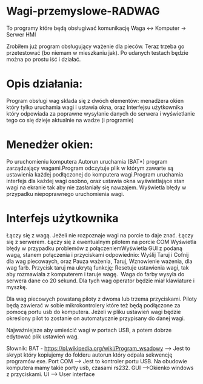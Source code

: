 # Wagi-przemyslowe-RADWAG
To programy które będą obsługiwać komunikację Waga &lt;-> Komputer -> Serwer HMI 

Zrobiłem już program obsługujący ważenie dla pieców.
Teraz trzeba go przetestować (bo niemam w mieszkaniu jak). Po udanych testach będzie można po prostu iść i działać.  

# Opis działania:
Program obsługi wag składa się z dwóch elementów: menadżera okien który tylko uruchamia wagi i ustawia okna, oraz Interfejsu użytkownika który odpowiada za poprawne wysyłanie danych do serwera i wyświetlanie tego co się dzieje aktualnie na wadze (i programie)
# Menedżer okien:
Po uruchomieniu komputera Autorun uruchamia (BAT*) program zarządzający wagami.Program odczytuje plik w którym zawarte są ustawienia każdej podłączonej do komputera wagi.Program uruchamia interfejs dla każdej wagi osobno, oraz ustawia okna wyświetlające stan wagi na ekranie tak aby nie zasłaniały się nawzajem. 
Wyświetla błędy w przypadku niepoprawnego uruchomienia wagi.
# Interfejs użytkownika
Łączy się z wagą. Jeżeli nie rozpoznaje wagi na porcie to daje znać. 
Łączy się z serwerem. 
Łączy się z ewentualnym pilotem na porcie COM 
Wyświetla błędy w przypadku problemów z połączeniemWyświetla GUI z podaną wagą, stanem połączenia i przyciskami odpowiednio: Wyślij Taruj i Cofnij dla wag piecowaych, oraz Pauza ważenia, Taruj, Wznowienie ważenia, dla wag farb. 
Przycisk taruj ma ukrytą funkcję: Resetuje ustawienia wagi, tak aby rozmawiała z komputerem i taruje wagę. 
Waga do farby wysyła do serwera dane co 20 sekund. Dla tych wag operator będzie miał klawiature i myszkę. 

Dla wag piecowych powstaną piloty z dwoma lub trzema przyciskami. Piloty będą zawierać w sobie mikrokontrolery które też będą podłączone za pomocą portu usb do komputera. Jeżeli w pliku ustawień wagi będzie określony pilot to zostanie on automatycznie przypisany do danej wagi. 

Najważniejsze aby umieścić wagi w portach USB, a potem dobrze edytować plik ustawień wag. 

Słownik: BAT - https://pl.wikipedia.org/wiki/Program_wsadowy --> Jest to skrypt który kopiujemy do folderu autorun który odpala sekwencję programów exe. Port COM --> Jest to kontroler portu USB. Na obudowie komputera mamy takie porty usb, czasami rs232. GUI -->Okienko windows z przyciskami. UI --> User interface
